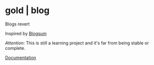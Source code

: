 gold | blog
===========

Blogs revert

Inspired by [Blogsum](https://github.com/obfuscurity/blogsum)

*Attention*: This is still a learning project and it's far from being stable or complete.

[Documentation](https://godoc.org/github.com/dim13/gold)
